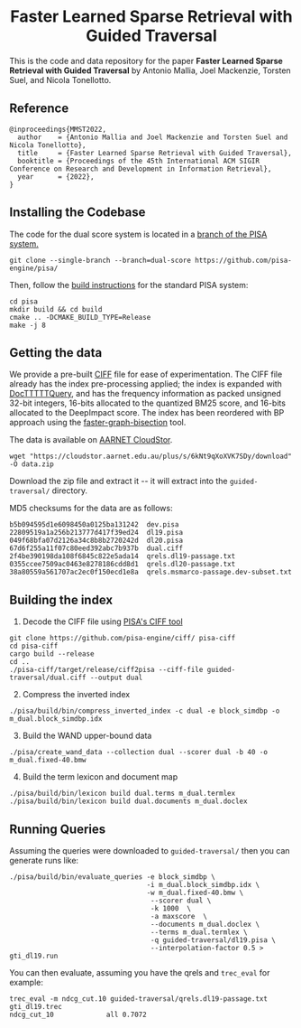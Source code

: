 <div align="center">    
  
  # Faster Learned Sparse Retrieval with Guided Traversal
</div>

This is the code and data repository for the paper **Faster Learned Sparse Retrieval with Guided Traversal** by Antonio Mallia, Joel Mackenzie, Torsten Suel, and Nicola Tonellotto. 

## Reference
```
@inproceedings{MMST2022,
  author    = {Antonio Mallia and Joel Mackenzie and Torsten Suel and Nicola Tonellotto},
  title     = {Faster Learned Sparse Retrieval with Guided Traversal},
  booktitle = {Proceedings of the 45th International ACM SIGIR Conference on Research and Development in Information Retrieval},
  year      = {2022},
}
```

## Installing the Codebase
The code for the dual score system is located in a [branch of the PISA system.](https://github.com/pisa-engine/pisa/tree/dual-score)

```
git clone --single-branch --branch=dual-score https://github.com/pisa-engine/pisa/
```

Then, follow the [build instructions](https://pisa.readthedocs.io/en/latest/getting_started.html#building-the-code) for the standard PISA system:
```
cd pisa
mkdir build && cd build
cmake .. -DCMAKE_BUILD_TYPE=Release
make -j 8
```

## Getting the data
We provide a pre-built [CIFF](https://github.com/osirrc/ciff) file for ease of experimentation. The CIFF file already has the index pre-processing applied; the index is
expanded with [DocTTTTTQuery](https://github.com/castorini/docTTTTTquery), and has the frequency information as packed unsigned 32-bit integers, 16-bits allocated to the quantized BM25
score, and 16-bits allocated to the DeepImpact score. The index has been reordered with BP approach using the [faster-graph-bisection](https://github.com/mpetri/faster-graph-bisection) tool.

The data is available on [AARNET CloudStor](https://cloudstor.aarnet.edu.au/plus/s/6kNt9qXoXVK7SDy).

```
wget "https://cloudstor.aarnet.edu.au/plus/s/6kNt9qXoXVK7SDy/download" -O data.zip
```

Download the zip file and extract it -- it will extract into the `guided-traversal/` directory.

MD5 checksums for the data are as follows:
```
b5b094595d1e6098450a0125ba131242  dev.pisa
22809519a1a256b213777d417f39ed24  dl19.pisa
049f68bfa07d2126a34c8b8b2720242d  dl20.pisa
67d6f255a11f07c80eed392abc7b937b  dual.ciff
2f4be390198da108f6845c822e5ada14  qrels.dl19-passage.txt
0355ccee7509ac0463e8278186cdd8d1  qrels.dl20-passage.txt
38a80559a561707ac2ec0f150ecd1e8a  qrels.msmarco-passage.dev-subset.txt
```


## Building the index

1. Decode the CIFF file using [PISA's CIFF tool](https://github.com/pisa-engine/ciff/)
```
git clone https://github.com/pisa-engine/ciff/ pisa-ciff
cd pisa-ciff
cargo build --release
cd ..
./pisa-ciff/target/release/ciff2pisa --ciff-file guided-traversal/dual.ciff --output dual
```

2. Compress the inverted index
```
./pisa/build/bin/compress_inverted_index -c dual -e block_simdbp -o m_dual.block_simdbp.idx
``` 

3. Build the WAND upper-bound data
```
./pisa/create_wand_data --collection dual --scorer dual -b 40 -o m_dual.fixed-40.bmw
```

4. Build the term lexicon and document map
```
./pisa/build/bin/lexicon build dual.terms m_dual.termlex
./pisa/build/bin/lexicon build dual.documents m_dual.doclex
```

## Running Queries

Assuming the queries were downloaded to `guided-traversal/` then you can generate runs like:
```
./pisa/build/bin/evaluate_queries -e block_simdbp \
                                  -i m_dual.block_simdbp.idx \
                                  -w m_dual.fixed-40.bmw \
                                   --scorer dual \
                                   -k 1000  \
                                   -a maxscore  \
                                   --documents m_dual.doclex \
                                   --terms m_dual.termlex \
                                   -q guided-traversal/dl19.pisa \
                                   --interpolation-factor 0.5 > gti_dl19.run
```

You can then evaluate, assuming you have the qrels and `trec_eval` for example:
```
trec_eval -m ndcg_cut.10 guided-traversal/qrels.dl19-passage.txt gti_dl19.trec 
ndcg_cut_10           	all	0.7072

```
